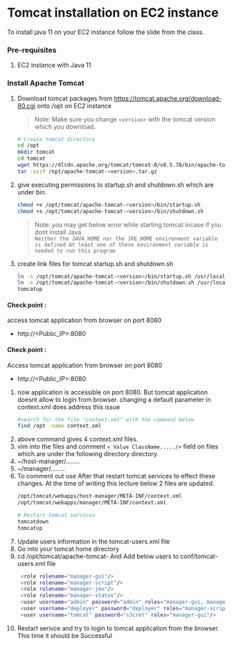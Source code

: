 # Tomcat installation on EC2 instance
To install java 11 on your EC2 instance follow the slide from the class.
### Pre-requisites
1. EC2 instance with Java 11
### Install Apache Tomcat
1. Download tomcat packages from  https://tomcat.apache.org/download-80.cgi onto /opt on EC2 instance
   > Note: Make sure you change `<version>` with the tomcat version which you download. 
   ```sh 
   # Create tomcat directory
   cd /opt
   mkdir tomcat
   cd tomcat
   wget https://dlcdn.apache.org/tomcat/tomcat-8/v8.5.78/bin/apache-tomcat-8.5.78.tar.gz
   tar -xvzf /opt/apache-tomcat-<version>.tar.gz
   ```
1. give executing permissions to startup.sh and shutdown.sh which are under bin. 
   ```sh
   chmod +x /opt/tomcat/apache-tomcat-<version>/bin/startup.sh 
   chmod +x /opt/tomcat/apache-tomcat-<version>/bin/shutdown.sh
   ```
   > Note: you may get below error while starting tomcat incase if you dont install Java   
   `Neither the JAVA_HOME nor the JRE_HOME environment variable is defined At least one of these environment variable is needed to run this program`
1. create link files for tomcat startup.sh and shutdown.sh 
   ```sh
   ln -s /opt/tomcat/apache-tomcat-<version>/bin/startup.sh /usr/local/bin/tomcatup
   ln -s /opt/tomcat/apache-tomcat-<version>/bin/shutdown.sh /usr/local/bin/tomcatdown
   tomcatup
   ```
  #### Check point :
access tomcat application from browser on port 8080  
 - http://<Public_IP>:8080

#### Check point :
Access tomcat application from browser on port 8080  
 - http://<Public_IP>:8080

1. now application is accessible on port 8080. But tomcat application doesnt allow to login from browser. changing a default parameter in context.xml does address this issue
   ```sh
   #search for the file "context.xml" with the command below
   find /opt -name context.xml
   ```
1. above command gives 4 context.xml files. 
2. vim into the files and comment `< Value ClassName...../>` field on files which are under the following directory directory. 
3. ~/host-manager/........
4. ~/manager/........
5. To comment out use <!-- value ClassName....... -->
After that restart tomcat services to effect these changes. 
At the time of writing this lecture below 2 files are updated. 
   ```sh 
   /opt/tomcat/webapps/host-manager/META-INF/context.xml
   /opt/tomcat/webapps/manager/META-INF/context.xml
   
   # Restart tomcat services
   tomcatdown  
   tomcatup
   ```
1. Update users information in the tomcat-users.xml file
2. Go into your tomcat home directory
3. cd /opt/tomcat/apache-tomcat-<version>
And Add below users to conf/tomcat-users.xml file
   ```sh
	<role rolename="manager-gui"/>
	<role rolename="manager-script"/>
	<role rolename="manager-jmx"/>
	<role rolename="manager-status"/>
	<user username="admin" password="admin" roles="manager-gui, manager-script, manager-jmx, manager-status"/>
	<user username="deployer" password="deployer" roles="manager-script"/>
	<user username="tomcat" password="s3cret" roles="manager-gui"/>
   ```
1. Restart serivce and try to login to tomcat application from the browser. This time it should be Successful

